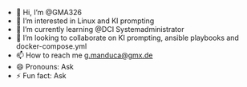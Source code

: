 - 👋 Hi, I’m @GMA326
- 👀 I’m interested in Linux and KI prompting 
- 🌱 I’m currently learning @DCI Systemadministrator
- 💞️ I’m looking to collaborate on KI prompting, ansible playbooks and docker-compose.yml
- 📫 How to reach me g.manduca@gmx.de
- 😄 Pronouns: Ask
- ⚡ Fun fact: Ask

<!---
GMA326/GMA326 is a ✨ special ✨ repository because its `README.md` (this file) appears on your GitHub profile.
You can click the Preview link to take a look at your changes.
--->
